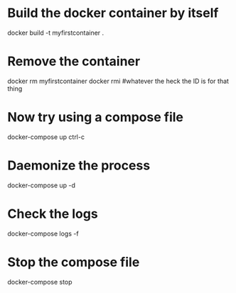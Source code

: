 # Build the docker container by itself
docker build -t myfirstcontainer .


# Remove the container
docker rm myfirstcontainer
docker rmi #whatever the heck the ID is for that thing

# Now try using a compose file
docker-compose up
ctrl-c

# Daemonize the process
docker-compose up -d

# Check the logs
docker-compose logs -f

# Stop the compose file
docker-compose stop
